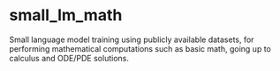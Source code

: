 # small_lm_math
Small language model training using publicly available datasets, for performing mathematical computations such as basic math, going up to calculus and ODE/PDE solutions.
